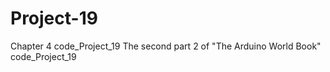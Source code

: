 # Project-19
Chapter 4 code_Project_19 The second part 2 of "The Arduino World Book" code_Project_19
